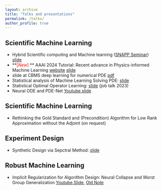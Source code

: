 ```yaml
---
layout: archive
title: "Talks and presentations"
permalink: /talks/
author_profile: true
---
```




## Scientific Machine Learning
- Hybrid Scientific computing and Machine learning ([SNAPP Seminar](https://sites.google.com/view/snappseminar/past-seminars/fall-2024?authuser=0)) [slide](https://2prime.github.io/files/SCASMLslide.pdf)
- **<font color='red'>[*New*]</font> ** AAAI 2024 Tutorial: Recent advance in Physics-informed Machine Learning  [website](https://sites.google.com/view/aaai-2024-tutorial-piml/) [slide](https://2prime.github.io/files/SML/piml_aaai.pdf)
- slide at CBMS deep learning for numerical PDE [pdf](https://2prime.github.io/files/CBMS_dlpde.pdf)
- Statistical analysis of Machine Learning Solving PDE: [slide](https://2prime.github.io/files/mlpde.pdf)
- Statistical Optimal Operator Learning: [slide](https://2prime.github.io/files/oplearning.pdf) (job talk 2023)
- Neural ODE and PDE-Net [Youtube](https://www.youtube.com/watch?v=URZG4ksH06g),[slide](https://2prime.github.io/files/ODETalk%20(1).pdf)
## Scientific Machine Learning
- Rethinking the Gold Standard and (Precondition) Algorithm for Low Rank Approximation without the Adjoint (on request)

## Experiment Design
- Synthetic Design via Sepctral Method: [slide](https://2prime.github.io/files/SD.pdf)
## Robust Machine Learning
- Implicit Regularization for Algorithm Design: Neural Collapse and Worst Group Generalization [Youtube](https://www.youtube.com/watch?v=bM6jdI-T8CM),[Slide](https://drive.google.com/file/d/1UA5yr8W1iDdccZBbuA7xJioQ45q2RLZq/view), [Old Note](https://www.overleaf.com/read/dxfkrjkhnfqr)
